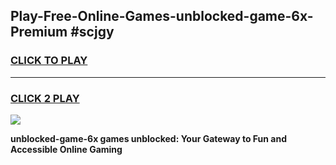 
## Play-Free-Online-Games-unblocked-game-6x-Premium #scjgy
<h3>
<a href="https://premium.freeplayer.one?title=unblocked-game-6x&ref=8M">CLICK TO PLAY</a></h3>
<hr>

<h3>
<a href="https://premium.freeplayer.one?title=unblocked-game-6x&ref=8M">CLICK 2 PLAY</a>
  
</h3>

<a href="https://premium.freeplayer.one?title=unblocked-game-6x&ref=8M"><img src="https://clearcache.store/games.png"></a>


**unblocked-game-6x games unblocked: Your Gateway to Fun and Accessible Online Gaming**
